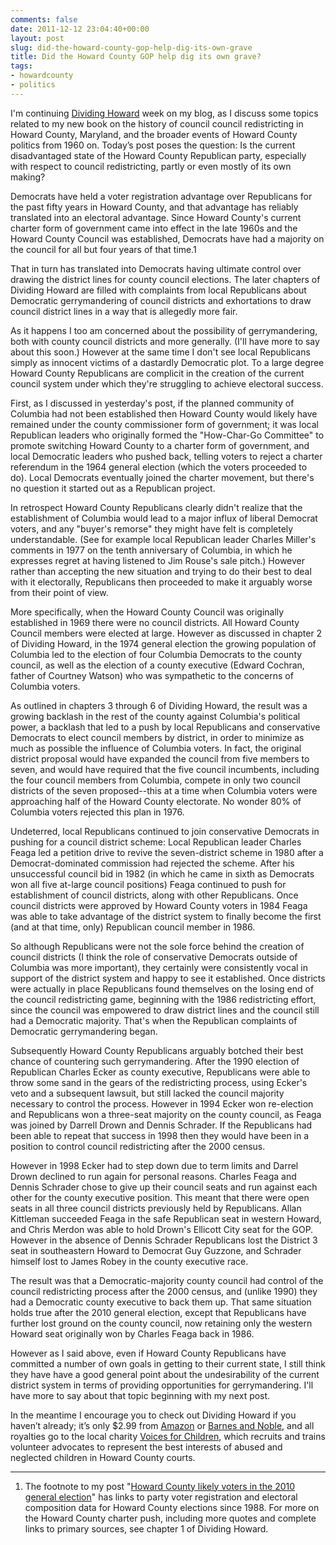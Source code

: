 ```yaml
---
comments: false
date: 2011-12-12 23:04:40+00:00
layout: post
slug: did-the-howard-county-gop-help-dig-its-own-grave
title: Did the Howard County GOP help dig its own grave?
tags:
- howardcounty
- politics
---
```


I'm continuing [Dividing Howard](/dividing-howard/) week on my blog, as I discuss some topics related to my new book on the history of council council redistricting in Howard County, Maryland, and the broader events of Howard County politics from 1960 on. Today’s post poses the question: Is the current disadvantaged state of the Howard County Republican party, especially with respect to council redistricting, partly or even mostly of its own making?

Democrats have held a voter registration advantage over Republicans for the past fifty years in Howard County, and that advantage has reliably translated into an electoral advantage. Since Howard County's current charter form of government came into effect in the late 1960s and the Howard County Council was established, Democrats have had a majority on the council for all but four years of that time.1

That in turn has translated into Democrats having ultimate control over drawing the district lines for county council elections. The later chapters of Dividing Howard are filled with complaints from local Republicans about Democratic gerrymandering of council districts and exhortations to draw council district lines in a way that is allegedly more fair.

As it happens I too am concerned about the possibility of gerrymandering, both with county council districts and more generally. (I'll have more to say about this soon.) However at the same time I don't see local Republicans simply as innocent victims of a dastardly Democratic plot. To a large degree Howard County Republicans are complicit in the creation of the current council system under which they're struggling to achieve electoral success.

First, as I discussed in yesterday's post, if the planned community of Columbia had not been established then Howard County would likely have remained under the county commissioner form of government; it was local Republican leaders who originally formed the "How-Char-Go Committee" to promote switching Howard County to a charter form of government, and local Democratic leaders who pushed back, telling voters to reject a charter referendum in the 1964 general election (which the voters proceeded to do). Local Democrats eventually joined the charter movement, but there's no question it started out as a Republican project.

In retrospect Howard County Republicans clearly didn't realize that the establishment of Columbia would lead to a major influx of liberal Democrat voters, and any "buyer's remorse" they might have felt is completely understandable. (See for example local Republican leader Charles Miller's comments in 1977 on the tenth anniversary of Columbia, in which he expresses regret at having listened to Jim Rouse's sale pitch.) However rather than accepting the new situation and trying to do their best to deal with it electorally, Republicans then proceeded to make it arguably worse from their point of view.

More specifically, when the Howard County Council was originally established in 1969 there were no council districts. All Howard County Council members were elected at large. However as discussed in chapter 2 of Dividing Howard, in the 1974 general election the growing population of Columbia led to the election of four  Columbia Democrats to the county council, as well as the election of a county executive (Edward Cochran, father of Courtney Watson) who was sympathetic to the concerns of Columbia voters.

As outlined in chapters 3 through 6 of Dividing Howard, the result was a growing backlash in the rest of the county against Columbia's political power, a backlash that led to a push by local Republicans and conservative Democrats to elect council members by district, in order to minimize as much as possible the influence of Columbia voters. In fact, the original district proposal would have expanded the council from five members to seven, and would have required that the five council incumbents, including the four council members from Columbia, compete in only two council districts of the seven proposed--this at a time when Columbia voters were approaching half of the Howard County electorate. No wonder 80% of Columbia voters rejected this plan in 1976.

Undeterred, local Republicans continued to join conservative Democrats in pushing for a council district scheme: Local Republican leader Charles Feaga led a petition drive to revive the seven-district scheme in 1980 after a Democrat-dominated commission had rejected the scheme. After his unsuccessful council bid in 1982 (in which he came in sixth as Democrats won all five at-large council positions) Feaga continued to push for establishment of council districts, along with other Republicans. Once council districts were approved by Howard County voters in 1984 Feaga was able to take advantage of the district system to finally become the first (and at that time, only) Republican council member in 1986.

So although Republicans were not the sole force behind the creation of council districts (I think the role of conservative Democrats outside of Columbia was more important), they certainly were consistently vocal in support of the district system and happy to see it established. Once districts were actually in place Republicans found themselves on the losing end of the council redistricting game, beginning with the 1986 redistricting effort, since the council was empowered to draw district lines and the council still had a Democratic majority. That's when the Republican complaints of Democratic gerrymandering began.

Subsequently Howard County Republicans arguably botched their best chance of countering such gerrymandering. After the 1990 election of Republican Charles Ecker as county executive, Republicans were able to throw some sand in the gears of the redistricting process, using Ecker's veto and a subsequent lawsuit, but still lacked the council majority necessary to control the process. However in 1994 Ecker won re-election and Republicans won a three-seat majority on the county council, as Feaga was joined by Darrell Drown and Dennis Schrader. If the Republicans had been able to repeat that success in 1998 then they would have been in a position to control council redistricting after the 2000 census.

However in 1998 Ecker had to step down due to term limits and Darrel Drown declined to run again for personal reasons. Charles Feaga and Dennis Schrader chose to give up their council seats and run against each other for the county executive position. This meant that there were open seats in all three council districts previously held by Republicans. Allan Kittleman succeeded Feaga in the safe Republican seat in western Howard, and Chris Merdon was able to hold Drown's Ellicott City seat for the GOP. However in the absence of Dennis Schrader Republicans lost the District 3 seat in southeastern Howard to Democrat Guy Guzzone, and Schrader himself lost to James Robey in the county executive race.

The result was that a Democratic-majority county council had control of the council redistricting process after the 2000 census, and (unlike 1990) they had a Democratic county executive to back them up. That same situation holds true after the 2010 general election, except that Republicans have further lost ground on the county council, now retaining only the western Howard seat originally won by Charles Feaga back in 1986.

However as I said above, even if Howard County Republicans have committed a number of own goals in getting to their current state, I still think they have have a good general point about the undesirability of the current district system in terms of providing opportunities for gerrymandering. I'll have more to say about that topic beginning with my next post.

In the meantime I encourage you to check out Dividing Howard if you haven’t already; it’s only $2.99 from [Amazon](http://www.amazon.com/Dividing-Howard-Redistricting-Maryland-ebook/dp/B006IBW4MW) or [Barnes and Noble](http://www.barnesandnoble.com/w/dividing-howard-frank-hecker/1107873625), and all royalties go to the local charity [Voices for Children](http://voicesforchildren.org/), which recruits and trains volunteer advocates to represent the best interests of abused and neglected children in Howard County courts.



* * *



1. The footnote to my post "[Howard County likely voters in the 2010 general election](/2010/10/15/howard-county-likely-voters-in-the-2010-general-election/)" has links to party voter registration and electoral composition data for Howard County elections since 1988. For more on the Howard County charter push, including more quotes and complete links to primary sources, see chapter 1 of Dividing Howard.

